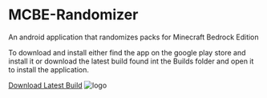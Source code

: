 # MCBE-Randomizer
An android application that randomizes packs for Minecraft Bedrock Edition

To download and install either find the app on the google play store and install it or download the latest build found int the Builds folder and open it to install the application.

<a href="https://raw.githubusercontent.com/Jaden-Allen/MCBE-Randomizer/main/MCBE%20Randomizer/Builds/mcberandomizer.apk">Download Latest Build</a>
![logo](https://github.com/Jaden-Allen/MCBE-Randomizer/assets/138253372/e3ce9669-b486-43bb-aa60-58c502c56e05)
